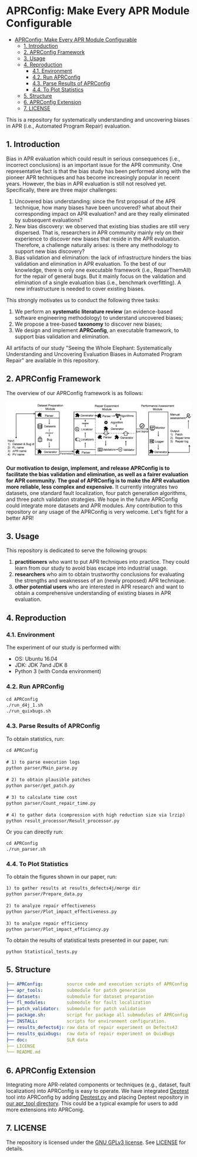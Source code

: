 # APRConfig: Make Every APR Module Configurable

- [APRConfig: Make Every APR Module Configurable](#aprconfig-make-every-apr-module-configurable)
  - [1. Introduction](#1-introduction)
  - [2. APRConfig Framework](#2-aprconfig-framework)
  - [3. Usage](#3-usage)
  - [4. Reproduction](#4-reproduction)
    - [4.1. Environment](#41-environment)
    - [4.2. Run APRConfig](#42-run-aprconfig)
    - [4.3. Parse Results of APRConfig](#43-parse-results-of-aprconfig)
    - [4.4. To Plot Statistics](#44-to-plot-statistics)
  - [5. Structure](#5-structure)
  - [6. APRConfig Extension](#6-aprconfig-extension)
  - [7. LICENSE](#7-license)

This is a repository for systematically understanding and uncovering biases in APR (i.e., Automated Program Repair) evaluation.

## 1. Introduction

Bias in APR evaluation which could result in serious consequences (i.e., incorrect conclusions) is an important issue for the APR community. One representative fact is that the bias study has been performed along with the pioneer APR techniques and has become increasingly popular in recent years. However, the bias in APR evaluation is still not resolved yet. Specifically, there are three major challenges:

1. Uncovered bias understanding: since the first proposal of the APR technique, how many biases have been uncovered? what about their corresponding impact on APR evaluation? and are they really eliminated by subsequent evaluations?
2. New bias discovery: we observed that existing bias studies are still very dispersed. That is, researchers in APR community mainly rely on their experience to discover new biases that reside in the APR evaluation. Therefore, a challenge naturally arises: is there any methodology to support new bias discovery?
3. Bias validation and elimination: the lack of infrastructure hinders the bias validation and elimination in APR evaluation. To the best of our knowledge, there is only one executable framework (i.e., RepairThemAll) for the repair of general bugs. But it mainly focus on the validation and elimination of a single evaluation bias (i.e., benchmark overfitting). A new infrastructure is needed to cover existing biases.

This strongly motivates us to conduct the following three tasks:

1. We perform an **systematic literature review** (an evidence-based software engineering methodology) to understand uncovered biases;
2. We propose a tree-based **taxonomy** to discover new biases;
3. We design and implement **APRConfig**, an executable framework, to support bias validation and elimination.

All artifacts of our study "Seeing the Whole Elephant: Systematically Understanding and Uncovering Evaluation Biases in Automated Program Repair" are available in this repository.

## 2. APRConfig Framework

The overview of our APRConfig framework is as follows:

![APRConfig_architecture](./doc/figs/APRConfig_architecture.jpg)

**Our motivation to design, implement, and release APRConfig is to facilitate the bias validation and elimination, as well as a fairer evaluation for APR community. The goal of APRConfig is to make the APR evaluation more reliable, less complex and expensive.** It currently integrates two datasets, one standard fault localization, four patch generation algorithms, and three patch validation strategies. We hope in the future APRConfig could integrate more datasets and APR modules. Any contribution to this repository or any usage of the APRConfig is very welcome. Let's fight for a better APR!

## 3. Usage

This repository is dedicated to serve the following groups:

1. **practitioners** who want to put APR techniques into practice. They could learn from our study to avoid bias escape into industrial usage.
2. **researchers** who aim to obtain trustworthy conclusions for evaluating the strengths and weaknesses of an (newly proposed) APR technique.
3. **other potential users** who are interested in APR research and want to obtain a comprehensive understanding of existing biases in APR evaluation.

## 4. Reproduction

### 4.1. Environment

The experiment of our study is performed with:

- OS: Ubuntu 16.04
- JDK: JDK 7and JDK 8
- Python 3 (with Conda environment)

### 4.2. Run APRConfig

```shell
cd APRConfig
./run_d4j_1.sh
./run_quixbugs.sh
```

### 4.3. Parse Results of APRConfig

To obtain statistics, run:

```shell
cd APRConfig

# 1) to parse execution logs
python parser/Main_parse.py

# 2) to obtain plausible patches
python parser/get_patch.py

# 3) to calculate time cost
python parser/Count_repair_time.py

# 4) to gather data (compression with high reduction size via lrzip)
python result_processor/Result_processor.py
```

Or you can directly run:

```shell
cd APRConfig
./run_parser.sh
```

### 4.4. To Plot Statistics

To obtain the figures shown in our paper, run:

```shell
1) to gather results at results_defects4j/merge dir
python parser/Prepare_data.py

2) to analyze repair effectiveness
python parser/Plot_impact_effectiveness.py

3) to analyze repair efficiency
python parser/Plot_impact_efficiency.py
```

To obtain the results of statistical tests presented in our paper, run:

```shell
python Statistical_tests.py
```

## 5. Structure

```yaml
├── APRConfig:         source code and execution scripts of APRConfig
├── apr_tools:         submodule for patch generation
├── datasets:          submodule for dataset preparation
├── fl_modules:        submodule for fault localization
├── patch_validator:   submodule for patch validation
├── package.sh:        script for package all submodules of APRConfig
├── INSTALL:           scripts for environment configuration.
├── results_defects4j: raw data of repair experiment on Defects4J
├── results_quixbugs:  raw data of repair experiment on QuixBugs
├── doc:               SLR data
├── LICENSE
└── README.md
```

## 6. APRConfig Extension

Integrating more APR-related components or techniques (e.g., dataset, fault localization) into APRConfig is easy to operate. We have integrated [Deptest](https://github.com/DehengYang/dataset_purification) tool into APRConfig by adding [Deptest.py](./APRConfig/apr/Deptest.py) and placing Deptest repository in [our apr_tool directory](./apr_tools). This could be a typical example for users to add more extensions into APRConig.

## 7. LICENSE

The repository is licensed under the [GNU GPLv3 license](https://www.gnu.org/licenses/gpl-3.0-standalone.html). See [LICENSE](./LICENSE) for details.

